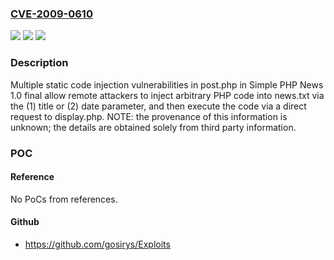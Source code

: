 ### [CVE-2009-0610](https://cve.mitre.org/cgi-bin/cvename.cgi?name=CVE-2009-0610)
![](https://img.shields.io/static/v1?label=Product&message=n%2Fa&color=blue)
![](https://img.shields.io/static/v1?label=Version&message=n%2Fa&color=blue)
![](https://img.shields.io/static/v1?label=Vulnerability&message=n%2Fa&color=brighgreen)

### Description

Multiple static code injection vulnerabilities in post.php in Simple PHP News 1.0 final allow remote attackers to inject arbitrary PHP code into news.txt via the (1) title or (2) date parameter, and then execute the code via a direct request to display.php.  NOTE: the provenance of this information is unknown; the details are obtained solely from third party information.

### POC

#### Reference
No PoCs from references.

#### Github
- https://github.com/gosirys/Exploits

